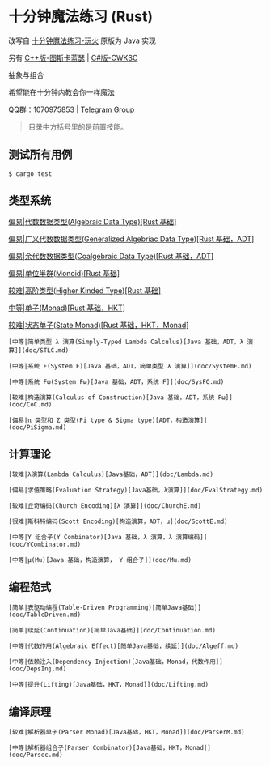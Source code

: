 # 十分钟魔法练习 (Rust)

改写自 [十分钟魔法练习-玩火](https://github.com/goldimax/magic-in-ten-mins)
原版为 Java 实现

另有
[C++版-图斯卡蓝瑟](https://github.com/tusikalanse/magic-in-ten-mins-cpp) |
[C#版-CWKSC](https://github.com/CWKSC/magic-in-ten-mins-csharp)

抽象与组合

希望能在十分钟内教会你一样魔法

QQ群：1070975853 |
[Telegram Group](https://t.me/joinchat/HZm-VAAFTrIxoxQQ)

> 目录中方括号里的是前置技能。

## 测试所有用例

``` shell script
$ cargo test
```

## 类型系统

[偏易|代数数据类型(Algebraic Data Type)[Rust 基础]](src/ADT.md)

[偏易|广义代数数据类型(Generalized Algebriac Data Type)[Rust 基础，ADT]](src/GADT.md)

[偏易|余代数数据类型(Coalgebraic Data Type)[Rust 基础，ADT]](src/CoData.md)

[偏易|单位半群(Monoid)[Rust 基础]](src/Monoid.md)

[较难|高阶类型(Higher Kinded Type)[Rust 基础]](src/HKT.md)

[中等|单子(Monad)[Rust 基础，HKT]](src/Monad.md)

[较难|状态单子(State Monad)[Rust 基础，HKT，Monad]](src/StateMonad.md)

    [中等|简单类型 λ 演算(Simply-Typed Lambda Calculus)[Java 基础，ADT，λ 演算]](doc/STLC.md)

    [中等|系统 F(System F)[Java 基础，ADT，简单类型 λ 演算]](doc/SystemF.md)

    [中等|系统 Fω(System Fω)[Java 基础，ADT，系统 F]](doc/SysFO.md)

    [较难|构造演算(Calculus of Construction)[Java 基础，ADT，系统 Fω]](doc/CoC.md)

    [偏易|π 类型和 Σ 类型(Pi type & Sigma type)[ADT，构造演算]](doc/PiSigma.md)

## 计算理论

    [较难|λ演算(Lambda Calculus)[Java基础，ADT]](doc/Lambda.md)

    [偏易|求值策略(Evaluation Strategy)[Java基础，λ演算]](doc/EvalStrategy.md)

    [较难|丘奇编码(Church Encoding)[λ 演算]](doc/ChurchE.md)

    [很难|斯科特编码(Scott Encoding)[构造演算，ADT，μ](doc/ScottE.md)

    [中等|Y 组合子(Y Combinator)[Java 基础，λ 演算，λ 演算编码]](doc/YCombinator.md)

    [中等|μ(Mu)[Java 基础，构造演算， Y 组合子]](doc/Mu.md)

## 编程范式

    [简单|表驱动编程(Table-Driven Programming)[简单Java基础]](doc/TableDriven.md)

    [简单|续延(Continuation)[简单Java基础]](doc/Continuation.md)

    [中等|代数作用(Algebraic Effect)[简单Java基础，续延]](doc/Algeff.md)

    [中等|依赖注入(Dependency Injection)[Java基础，Monad，代数作用]](doc/DepsInj.md)

    [中等|提升(Lifting)[Java基础，HKT，Monad]](doc/Lifting.md)

## 编译原理

    [较难|解析器单子(Parser Monad)[Java基础，HKT，Monad]](doc/ParserM.md)

    [中等|解析器组合子(Parser Combinator)[Java基础，HKT，Monad]](doc/Parsec.md)